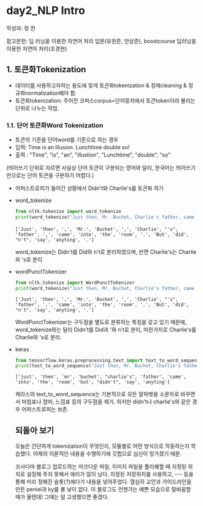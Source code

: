 # day2_NLP Intro

작성자: 정 찬

참고문헌: 딥 러닝을 이용한 자연어 처리 입문(유원준, 안상준), boostcourse 딥러닝을 이용한 자연어 처리(조경현)



## 1. 토큰화Tokenization
- 데이터를 사용하고자하는 용도에 맞게 토큰화tokenization & 정제cleaning & 정규화normalization해야 함.
- 토큰화tokenization: 주어진 코퍼스corpus=단어뭉치에서 토큰token이라 불리는 단위로 나누는 작업.

### 1.1. 단어 토큰화Word Tokenization
- 토큰의 기준을 단어word를 기준으로 하는 경우
- 입력: Time is an illusion. Lunchtime double so!
- 출력 : "Time", "is", "an", "illustion", "Lunchtime", "double", "so"

(띄어쓰기 단위로 자르면 사실상 단어 토큰이 구분되는 영어와 달리, 한국어는 띄어쓰기만으로는 단어 토큰을 구분하기 어렵다.)

- 어퍼스트로피가 들어간 상황에서 Didn't와 Charlie's를 토큰화 하기

- word_tokenize

  ```python
  from nltk.tokenize import word_tokenize
  print(word_tokenize("Just then, Mr. Buchet, Charlie's father, came into the room. But didn't say anything.")
  ```

  ​    `['Just', 'then', ',', 'Mr.', 'Buchet', ',', 'Charlie', "'s", 'father', ',', 'came', 'into', 'the', 'room', '.', 'But', 'did', "n't", 'say', 'anyting', '.']`

  word_tokenize는 Didn't를 Did와 n't로 분리하였으며, 반면 Charlie's는 Charlie와 's로 분리
  
- wordPunctTokenizer

    ```python
    from nltk.tokenize import WordPunctTokenizer
    print(word_tokenize("Just then, Mr. Buchet, Charlie's father, came into the room. But didn't say anyting."))```
    ```

    `['Just', 'then', ',', 'Mr.', 'Buchet', ',', 'Charlie', "'s", 'father', ',', 'came', 'into', 'the', 'room', '.', 'But', 'did', "n't", 'say', 'anyting', '.']`

    WordPunctTokenizer는 구두점을 별도로 분류하는 특징을 갖고 있기 때문에, word_tokenize와는 달리 Didn't를 Did과 '와 n't로 분리, 마찬가지로 Charlie's를 Charlie와 's로 분리.

- keras

    ```python
    from tensorflow.keras.preprocessing.text import text_to_word_sequence
    print(text_to_word_sequence("Just then, Mr. Buchet, Charlie's father, came into the room. But didn't say anyting."))
    ```

    `['just', 'then', 'mr', 'buchet', "charlie's", 'father', 'came', 'into', 'the', 'room', 'but', "didn't", 'say', 'anyting']`

    케라스의 text_to_word_sequence는 기본적으로 모든 알파벳을 소문자로 바꾸면서 마침표나 컴마, 느낌표 등의 구두점을 제거. 하지만 didn't나 charlie's와 같은 경우 어퍼스트로피는 보존.

  

  

  ## 되돌아 보기

  오늘은 간단하게 tokenization이 무엇인지, 모듈별로 어떤 방식으로 작동하는지 학습했다. 어제의 이론적인 내용을 수행하기에 깃헙으로 심신이 망가졌기 때문.

  코사다마 블로그 업로드하는 마크다운 파일, 이미지 파일을 풀리퀘할 때 지정된 위치로 설정해 주지 못해서 에러가 많이 났다. 지정된 저장위치를 사용하고, --- 등을 통해 미리 정해진 슬롯(?)에다가 내용을 넣어주었다. 열심히 교안과 가이드라인을 만든 peniel과 ky를 볼 낯이 없다. 이 블로그도 언젠가는 예쁜 모습으로 탈바꿈할 때가 올텐데! 그때는 덜 고생했으면 좋겠다.

  

  

